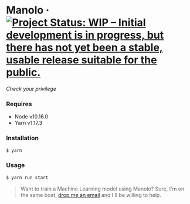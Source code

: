 # Manolo &middot; [![Project Status: WIP – Initial development is in progress, but there has not yet been a stable, usable release suitable for the public.](https://www.repostatus.org/badges/latest/wip.svg)](https://www.repostatus.org/#wip)
*Check your privilege*

### Requires
- Node v10.16.0
- Yarn v1.17.3

### Installation
```sh
$ yarn
```

### Usage
```sh
$ yarn run start
```

>Want to train a Machine Learning model using Manolo? Sure, I'm on the same boat, [drop me an email](mailto:lropero@gmail.com) and I'll be willing to help.
